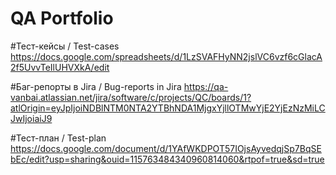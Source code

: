 # QA Portfolio

#Тест-кейсы / Test-cases
https://docs.google.com/spreadsheets/d/1LzSVAFHyNN2jslVC6vzf6cGlacA2f5UvvTeIlUHVXkA/edit

#Баг-репорты в Jira / Bug-reports in Jira
https://qa-vanbai.atlassian.net/jira/software/c/projects/QC/boards/1?atlOrigin=eyJpIjoiNDBlNTM0NTA2YTBhNDA1MjgxYjllOTMwYjE2YjEzNzMiLCJwIjoiaiJ9

#Тест-план / Test-plan
https://docs.google.com/document/d/1YAfWKDPOT57IOjsAyvedqjSp7BqSEbEc/edit?usp=sharing&ouid=115763484340960814060&rtpof=true&sd=true
